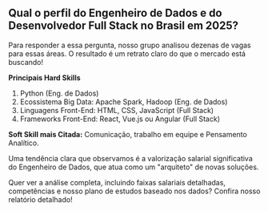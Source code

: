 ## Qual o perfil do Engenheiro de Dados e do Desenvolvedor Full Stack no Brasil em 2025?

Para responder a essa pergunta, nosso grupo analisou dezenas de vagas para essas áreas. O resultado é um retrato claro do que o mercado está buscando!

**Principais Hard Skills**
1. Python (Eng. de Dados)
2. Ecossistema Big Data: Apache Spark, Hadoop (Eng. de Dados)
3. Linguagens Front-End: HTML, CSS, JavaScript (Full Stack)
4. Frameworks Front-End: React, Vue.js ou Angular (Full Stack)


**Soft Skill mais Citada:** Comunicação, trabalho em equipe e Pensamento Analítico.

Uma tendência clara que observamos é a valorização salarial significativa do Engenheiro de Dados, que atua como um "arquiteto" de novas soluções.


Quer ver a análise completa, incluindo faixas salariais detalhadas, competências e nosso plano de estudos baseado nos dados? Confira nosso relatório detalhado!
